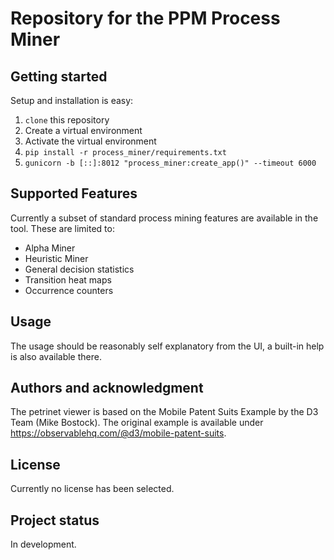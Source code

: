 # Repository for the PPM Process Miner

## Getting started

Setup and installation is easy:
1. ```clone``` this repository
2. Create a virtual environment
3. Activate the virtual environment
4. ```pip install -r process_miner/requirements.txt```
5. ```gunicorn -b [::]:8012 "process_miner:create_app()" --timeout 6000```

## Supported Features

Currently a subset of standard process mining features are available in the tool. These are limited to:
- Alpha Miner
- Heuristic Miner
- General decision statistics
- Transition heat maps
- Occurrence counters

## Usage
The usage should be reasonably self explanatory from the UI, a built-in help is also available there.

## Authors and acknowledgment
The petrinet viewer is based on the Mobile Patent Suits Example by the D3 Team (Mike Bostock). 
The original example is available under https://observablehq.com/@d3/mobile-patent-suits. 

## License
Currently no license has been selected.

## Project status
In development.